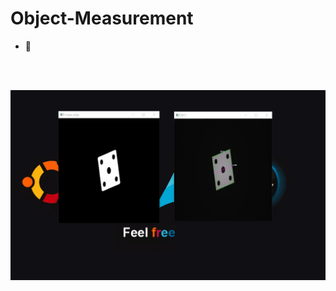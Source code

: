 # Object-Measurement


- 🚀

<br>
<br>
<p align="center">
    <img width="1200" src="object_size_detection.gif" alt="OBJECT-MEASUREMENT-OPENCV">
</p>
